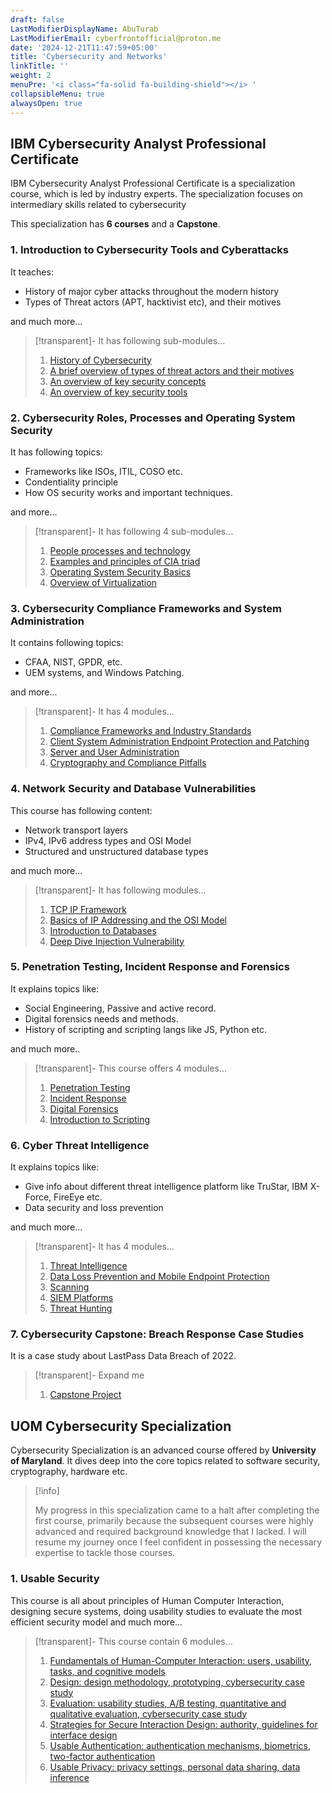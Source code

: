 ```yaml
---
draft: false
LastModifierDisplayName: AbuTurab
LastModifierEmail: cyberfrontofficial@proton.me
date: '2024-12-21T11:47:59+05:00'
title: 'Cybersecurity and Networks'
linkTitle: ''
weight: 2
menuPre: '<i class="fa-solid fa-building-shield"></i> '
collapsibleMenu: true
alwaysOpen: true
---
```


## IBM Cybersecurity Analyst Professional Certificate

IBM Cybersecurity Analyst Professional Certificate is a specialization course, which is led by industry experts. The specialization focuses on intermediary skills related to cybersecurity

This specialization has **6 courses** and a **Capstone**.

### 1. Introduction to Cybersecurity Tools and Cyberattacks

It teaches:
- History of major cyber attacks throughout the modern history
- Types of Threat actors (APT, hacktivist etc), and their motives

and much more...

>[!transparent]- It has following sub-modules...
>
> 1. [History of Cybersecurity](/cybersecurity-and-networks/ibm-cybersecurity-analyst/intro-to-cybersecurity-tools-and-cyberattacks/history-of-cybersecurity)
> 2. [A brief overview of types of threat actors and their motives](/cybersecurity-and-networks/ibm-cybersecurity-analyst/intro-to-cybersecurity-tools-and-cyberattacks/a-brief-overview-of-types-of-actors-and-their-motives)
> 3. [An overview of key security concepts](/cybersecurity-and-networks/ibm-cybersecurity-analyst/intro-to-cybersecurity-tools-and-cyberattacks/an-overview-of-key-security-concepts)
> 4. [An overview of key security tools](/cybersecurity-and-networks/ibm-cybersecurity-analyst/intro-to-cybersecurity-tools-and-cyberattacks/an-overview-of-key-security-tools)

### 2. Cybersecurity Roles, Processes and Operating System Security

It has following topics:
- Frameworks like ISOs, ITIL, COSO etc.
- Condentiality principle
- How OS security works and important techniques.

and more...

>[!transparent]- It has following 4 sub-modules...
>
> 1. [People processes and technology](/cybersecurity-and-networks/ibm-cybersecurity-analyst/cybersecurity-roles-processes-and-os-security/people-processes-and-technology)
> 2. [Examples and principles of CIA triad](/cybersecurity-and-networks/ibm-cybersecurity-analyst/cybersecurity-roles-processes-and-os-security/examples-and-principles-of-cia-triad)
> 3. [Operating System Security Basics](/cybersecurity-and-networks/ibm-cybersecurity-analyst/cybersecurity-roles-processes-and-os-security/operating-system-security-basics)
> 4. [Overview of Virtualization](/cybersecurity-and-networks/ibm-cybersecurity-analyst/cybersecurity-roles-processes-and-os-security/overview-of-virtualization)

### 3. Cybersecurity Compliance Frameworks and System Administration

It contains following topics:
- CFAA, NIST, GPDR, etc.
- UEM systems, and Windows Patching.

and more...

> [!transparent]- It has 4 modules...
>
> 1. [Compliance Frameworks and Industry Standards](/cybersecurity-and-networks/ibm-cybersecurity-analyst/compliance-framework-and-sysadmin/compliance-frameworks-and-industry-standards)
> 2. [Client System Administration Endpoint Protection and Patching](/cybersecurity-and-networks/ibm-cybersecurity-analyst/compliance-framework-and-sysadmin/client-system-administration-endpoint-protection-and-patching)
> 3. [Server and User Administration](/cybersecurity-and-networks/ibm-cybersecurity-analyst/compliance-framework-and-sysadmin/server-and-user-administration)
> 4. [Cryptography and Compliance Pitfalls](/cybersecurity-and-networks/ibm-cybersecurity-analyst/compliance-framework-and-sysadmin/cryptography-and-compliance-pitfalls)

### 4. Network Security and Database Vulnerabilities

This course has following content:
- Network transport layers
- IPv4, IPv6 address types and OSI Model
- Structured and unstructured database types

and much more...

> [!transparent]- It has following modules...
> 
> 1. [TCP IP Framework](/cybersecurity-and-networks/ibm-cybersecurity-analyst/network-security-and-database-vuln/tcp-ip-framework)
> 2. [Basics of IP Addressing and the OSI Model](/cybersecurity-and-networks/ibm-cybersecurity-analyst/network-security-and-database-vuln/basics-of-ip-addressing-and-the-osi-model)
> 3. [Introduction to Databases](/cybersecurity-and-networks/ibm-cybersecurity-analyst/network-security-and-database-vuln/introduction-to-databases)
> 4. [Deep Dive Injection Vulnerability](/cybersecurity-and-networks/ibm-cybersecurity-analyst/network-security-and-database-vuln/deep-dive-injection-vulnerability)

### 5. Penetration Testing, Incident Response and Forensics

It explains topics like:
- Social Engineering, Passive and active record.
- Digital forensics needs and methods.
- History of scripting and scripting langs like JS, Python etc.

and much more..

>[!transparent]- This course offers 4 modules...
>
> 1. [Penetration Testing](/cybersecurity-and-networks/ibm-cybersecurity-analyst/pentest-ir-and-forensics/penetration-testing)
> 2. [Incident Response](/cybersecurity-and-networks/ibm-cybersecurity-analyst/pentest-ir-and-forensics/incident-response)
> 3. [Digital Forensics](/cybersecurity-and-networks/ibm-cybersecurity-analyst/pentest-ir-and-forensics/digital-forensics)
> 4. [Introduction to Scripting](/cybersecurity-and-networks/ibm-cybersecurity-analyst/pentest-ir-and-forensics/introduction-to-scripting)

### 6. Cyber Threat Intelligence

It explains topics like:
- Give info about different threat intelligence platform like TruStar, IBM X-Force, FireEye etc.
- Data security and loss prevention

and much more...

>[!transparent]- It has 4 modules...
>
> 1. [Threat Intelligence](/cybersecurity-and-networks/ibm-cybersecurity-analyst/cyber-threat-intelligence/threat-intelligence)
> 2. [Data Loss Prevention and Mobile Endpoint Protection](/cybersecurity-and-networks/ibm-cybersecurity-analyst/cyber-threat-intelligence/data-loss-prevention-and-mobile-endpoint-protection)
> 3. [Scanning](/cybersecurity-and-networks/ibm-cybersecurity-analyst/cyber-threat-intelligence/scanning)
> 4. [SIEM Platforms](/cybersecurity-and-networks/ibm-cybersecurity-analyst/cyber-threat-intelligence/siem-platforms)
> 5. [Threat Hunting](/cybersecurity-and-networks/ibm-cybersecurity-analyst/cyber-threat-intelligence/threat-hunting)

### 7. Cybersecurity Capstone: Breach Response Case Studies

It is a case study about LastPass Data Breach of 2022.

> [!transparent]- Expand me
>
> 1. [Capstone Project](/cybersecurity-and-networks/ibm-cybersecurity-analyst/cybersecurity-capstone/)

## UOM Cybersecurity Specialization

Cybersecurity Specialization is an advanced course offered by **University of Maryland**. It dives deep into the core topics related to software security, cryptography, hardware etc.

> [!info]
>
> My progress in this specialization came to a halt after completing the first course, primarily because the subsequent courses were highly advanced and required background knowledge that I lacked. I will resume my journey once I feel confident in possessing the necessary expertise to tackle those courses.

### 1. Usable Security

This course is all about principles of Human Computer Interaction, designing secure systems, doing usability studies to evaluate the most efficient security model and much more...

>[!transparent]- This course contain 6 modules...
> 
> 1. [Fundamentals of Human-Computer Interaction: users, usability, tasks, and cognitive models](/cybersecurity-and-networks/uom-cybersec-specialization/usable-security/fundamentals-of-humans-computer-interaction)
> 2. [Design: design methodology, prototyping, cybersecurity case study](/cybersecurity-and-networks/uom-cybersec-specialization/usable-security/usable-design)
> 3. [Evaluation: usability studies, A/B testing, quantitative and qualitative evaluation, cybersecurity case study](/cybersecurity-and-networks/uom-cybersec-specialization/usable-security/usable-evaluation)
> 4. [Strategies for Secure Interaction Design: authority, guidelines for interface design](/cybersecurity-and-networks/uom-cybersec-specialization/usable-security/strategies-for-secure-interaction-design)
> 5. [Usable Authentication: authentication mechanisms, biometrics, two-factor authentication](/cybersecurity-and-networks/uom-cybersec-specialization/usable-security/usable-authentication)
> 6. [Usable Privacy: privacy settings, personal data sharing, data inference](/cybersecurity-and-networks/uom-cybersec-specialization/usable-security/usable-privacy)

